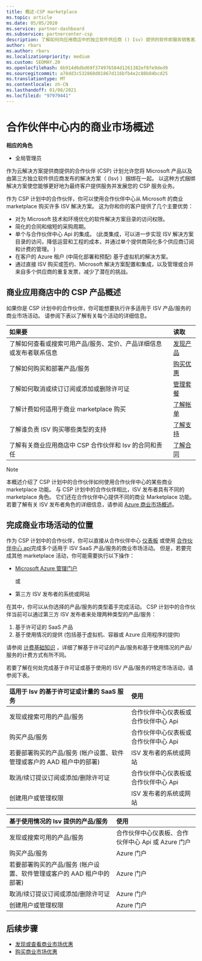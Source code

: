 ```yaml
---
title: 概述-CSP marketplace
ms.topic: article
ms.date: 05/05/2020
ms.service: partner-dashboard
ms.subservice: partnercenter-csp
description: 了解如何向应用商店中的独立软件供应商 () Isv) 提供的软件即服务销售客户订阅 (SaaS 优惠。
author: rbars
ms.author: rbars
ms.localizationpriority: medium
ms.custom: SEOMAY.20
ms.openlocfilehash: 6b914d6dbd69f374976584d1261382ef8fe9ded9
ms.sourcegitcommit: a78dd3c532860d01867d116bfb4e2c88b84bcd25
ms.translationtype: MT
ms.contentlocale: zh-CN
ms.lasthandoff: 01/08/2021
ms.locfileid: "97979441"
---
```

# <a name="overview-of-the-commercial-marketplace-in-partner-center"></a>合作伙伴中心内的商业市场概述

**相应的角色**

- 全局管理员

作为云解决方案提供商提供的合作伙伴 (CSP) 计划允许您将 Microsoft 产品以及由第三方独立软件供应商发布的解决方案（ (Isv) ）捆绑在一起。 以这种方式捆绑解决方案使您能够更好地为最终客户提供服务并发展您的 CSP 服务业务。

作为 CSP 计划中的合作伙伴，你可以使用合作伙伴中心从 Microsoft 的商业 marketplace 购买许多 ISV 解决方案。 这为你和你的客户提供了几个主要优势：

- 对为 Microsoft 技术和环境优化的软件解决方案目录的访问权限。
- 简化的合同和缩短的采购周期。
- 单个与合作伙伴中心 Api 的集成。  (此类集成，可以进一步实现 ISV 解决方案目录的访问，降低运营和工程的成本，并通过单个提供商简化多个供应商订阅和计费的管理。 ) 
- 在客户的 Azure 租户 (中简化部署和预配) 基于虚拟机的解决方案。
- 通过直接 ISV 购买或签约、Microsoft 解决方案配置和集成，以及管理或合并来自多个供应商的重复发票，减少了潜在的挑战。

## <a name="overview-of-csp-offers-in-the-commercial-marketplace"></a>商业应用商店中的 CSP 产品概述

如果你是 CSP 计划中的合作伙伴，你可能想要执行许多适用于 ISV 产品/服务的商业市场活动。 请参阅下表以了解有关每个活动的详细信息。

|**如果要**  |**读取**   |
|:------------------------------------|:------------------|
|了解如何查看或搜索可用产品/服务、定价、产品详细信息或发布者联系信息 | [发现产品](csp-commercial-marketplace-discover.md) | 
|了解如何购买和部署产品/服务   | [购买优惠](csp-commercial-marketplace-purchase.md)   | 
|了解如何取消或续订订阅或添加或删除许可证  | [管理套餐](csp-commercial-marketplace-manage.md) |
|了解计费如何适用于商业 marketplace 购买 | [了解帐单](csp-commercial-marketplace-billing.md) |
|了解谁负责 ISV 购买哪些类型的支持 | [了解支持](csp-commercial-marketplace-support.md) |
|了解有关商业应用商店中 CSP 合作伙伴和 Isv 的合同和责任 | [了解合同](csp-commercial-marketplace-contracting.md) |

> [!NOTE]
> 本概述介绍了 CSP 计划中的合作伙伴如何使用合作伙伴中心的某些商业 marketplace 功能。 与 CSP 计划中的合作伙伴相比，ISV 发布者具有不同的 marketplace 角色。 它们还在合作伙伴中心提供不同的商业 Marketplace 功能。 若要了解有关 ISV 发布者角色的详细信息，请参阅 [Azure 商业市场概述](/azure/marketplace/partner-center-portal/commercial-marketplace-overview)。

## <a name="where-to-complete-commercial-marketplace-activities"></a>完成商业市场活动的位置

作为 CSP 计划中的合作伙伴，你可以直接从合作伙伴中心 [仪表板](https://partner.microsoft.com/dashboard) 或使用 [合作伙伴中心 api](/partner-center/develop/)完成多个适用于 ISV SaaS 产品/服务的商业市场活动。 但是，若要完成其他 marketplace 活动，你可能需要执行以下操作：

- [Microsoft Azure 管理门户](https://portal.azure.com/)

    或

- 第三方 ISV 发布者的系统或网站

在其中，你可以从你选择的产品/服务的类型着手完成活动。 CSP 计划中的合作伙伴当前可以通过第三方 ISV 发布者来处理两种类型的产品/服务：

1. 基于许可证的 SaaS 产品  
2. 基于使用情况的提供 (包括基于虚拟机、容器或 Azure 应用程序的提供) 

请参阅 [计费基础知识](billing-basics.md) ，详细了解基于许可证的产品/服务和基于使用情况的产品/服务的计费方式有所不同。  

若要了解在何处完成基于许可证或基于使用的 ISV 产品/服务的特定市场活动，请参阅下表。

|**适用于 Isv 的基于许可证或计量的 SaaS 服务**  |**使用**  |
|:------------------------------------|:------------------|
|发现或搜索可用的产品/服务  | 合作伙伴中心仪表板或合作伙伴中心 Api  |
|购买产品/服务  | 合作伙伴中心仪表板或合作伙伴中心 Api  |
|若要部署购买的产品/服务 (帐户设置、软件管理或客户的 AAD 租户中的部署)   | ISV 发布者的系统或网站  |
|取消/续订提议订阅或添加/删除许可证 | 合作伙伴中心仪表板或合作伙伴中心 Api  |
|创建用户或管理权限  | ISV 发布者的系统或网站  |

|**基于使用情况的 Isv 提供的产品/服务**  |**使用**  |
|:------------------------------------|:------------------|
|发现或搜索可用的产品/服务  | 合作伙伴中心仪表板、合作伙伴中心 Api 或 Azure 门户  |
|购买产品/服务  | Azure 门户  |
|若要部署购买的产品/服务 (帐户设置、软件管理或客户的 AAD 租户中的部署)   | Azure 门户  |
|取消/续订提议订阅或添加/删除许可证 | Azure 门户  |
|创建用户或管理权限  | Azure 门户  |

## <a name="next-steps"></a>后续步骤

- [发现或查看商业市场优惠](csp-commercial-marketplace-discover.md)
- [购买商业市场优惠](csp-commercial-marketplace-purchase.md)
